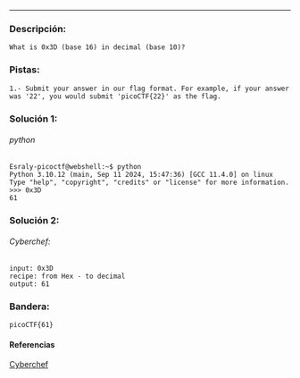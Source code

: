 ---
### Descripción:
```
What is 0x3D (base 16) in decimal (base 10)?
```

### Pistas:  
```
1.- Submit your answer in our flag format. For example, if your answer was '22', you would submit 'picoCTF{22}' as the flag.
```

### Solución 1:
###### python
```
Esraly-picoctf@webshell:~$ python
Python 3.10.12 (main, Sep 11 2024, 15:47:36) [GCC 11.4.0] on linux
Type "help", "copyright", "credits" or "license" for more information.
>>> 0x3D
61
```

### Solución 2:
###### Cyberchef: 
```
input: 0x3D
recipe: from Hex - to decimal
output: 61
```

### Bandera:
```
picoCTF{61}
```

#### Referencias
[Cyberchef](https://gchq.github.io/CyberChef/#recipe=From_Hex('Auto')To_Decimal('Space',false)&input=MHgzRA&oeol=CRLF)
